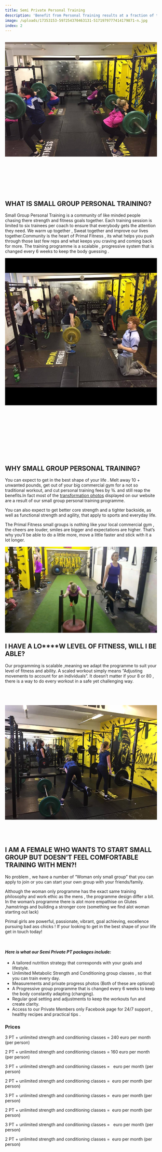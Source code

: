 ```yaml
---
title: Semi Private Personal Training
description: 'Benefit from Personal Training results at a fraction of the price , Our packages are between €30 and €40 per week.'
image: /uploads/17353153-597254370463131-5171979777414179871-n.jpg
index: 2
---
```



## ![](/uploads/versions/16387087-579672475554654-1177242781368672137-n---x----960-720x---.jpg)

## &nbsp;

## &nbsp;

## **WHAT IS SMALL GROUP PERSONAL TRAINING?**

Small Group Personal Training is a community of like minded people chasing there strength and fitness goals together. Each training session is limited to six trainees per coach to ensure that everybody gets the attention they need. We warm up together , Sweat together and improve our lives together.Community is the heart of Primal Fitness , its what helps you push through those last few reps and what keeps you craving and coming back for more. The training programme is a scalable , progressive system that is changed every 6 weeks to keep the body guessing .

![](/uploads/versions/16388292-580657392122829-8971833823735004048-n---x----750-723x---.jpg)

## &nbsp;

## &nbsp;

## &nbsp;

## **WHY SMALL GROUP PERSONAL TRAINING?**

You can expect to get in the best shape of your life . Melt away 10 + unwanted pounds, get out of your big commercial gym for a not so traditional workout, and cut personal training fees by ¾. and still reap the benefits.In fact most of the [transformation photos](/stories/) displayed on our website are a result of our small group personal training programme.

You can also expect to get better core strength and a tighter backside, as well as functional strength and agility, that apply to sports and everyday life.

The Primal Fitness small groups is nothing like your local commercial gym , the cheers are louder, smiles are bigger and expectations are higher. That’s why you’ll be able to do a little more, move a little faster and stick with it a lot longer.

![](/uploads/versions/17880171-610386632483238-9130232070970429877-o---x----716-403x---.jpg)

## **I HAVE A LO****W LEVEL OF FITNESS, WILL I BE ABLE?**

Our programming is scalable ,meaning we adapt the programme to suit your level of fitness and ability. A scaled workout simply means “Adjusting movements to account for an individuals”. It doesn’t matter if your 8 or 80 , there is a way to do every workout in a safe yet challenging way.

## &nbsp;

![](/uploads/versions/17353153-597254370463131-5171979777414179871-n---x----960-720x---.jpg)

## &nbsp;

## **I AM A FEMALE WHO WANTS TO START SMALL GROUP BUT DOESN’T FEEL COMFORTABLE TRAINING WITH MEN?!**

No problem , we have a number of “Woman only small group” that you can apply to join or you can start your own group with your friends/family.

Although the woman only programme has the exact same training philosophy and work ethic as the mens , the programme design differ a bit. In the woman’s programme there is alot more empathise on Glutes ,hamstrings and building a stronger core (something we find alot woman starting out lack)

Primal girls are powerful, passionate, vibrant, goal achieving, excellence pursuing bad ass chicks ! If your looking to get in the best shape of your life get in touch today!

&nbsp;

#### ***Here is what our Semi Private PT packages include:***

* A tailored nutrition strategy that corresponds with your goals and lifestyle.
* Unlimited Metabolic Strength and Conditioning group classes , so that you can train every day.
* Measurements and private progress photos (Both of these are optional)
* A Progressive group programme that is changed every 6 weeks to keep the body constantly adapting (changing).
* Regular goal setting and adjustments to keep the workouts fun and create clarity.
* Access to our Private Members only Facebook page for 24/7 support , healthy recipes and practical tips .

### Prices

3 PT +&nbsp;unlimited strength and conditioning classes = 240 euro per month (per person)

2 PT +&nbsp;unlimited strength and conditioning classes = 160 euro per month (per person)

3 PT +&nbsp;unlimited strength and conditioning classes = &nbsp; euro per month (per person)

2 PT +&nbsp;unlimited strength and conditioning classes = &nbsp;euro per month (per person)

3 PT +&nbsp;unlimited strength and conditioning classes = &nbsp;euro per month (per person)

2 PT +&nbsp;unlimited strength and conditioning classes = &nbsp;euro per month (per person)

3 PT +&nbsp;unlimited strength and conditioning classes = &nbsp; euro per month (per person)

2 PT +&nbsp;unlimited strength and conditioning classes = &nbsp;euro per month (per person)